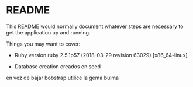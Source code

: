 # README

This README would normally document whatever steps are necessary to get the
application up and running.

Things you may want to cover:

* Ruby version
ruby 2.5.1p57 (2018-03-29 revision 63029) [x86_64-linux]




* Database creation
 creados en seed

en vez de bajar bobstrap utilice la gema bulma 